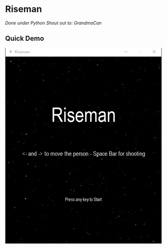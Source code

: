 # Riseman
*Done under Python*
*Shout out to: GrandmaCan*

## Quick Demo
<img src='Riseman Demo.gif' title='Video Walkthrough' width='' alt='Video Walkthrough' />

